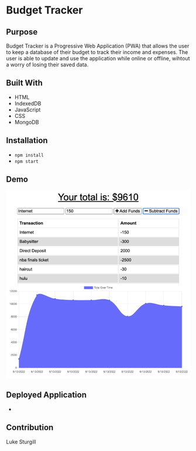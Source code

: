 # Budget Tracker

## Purpose
Budget Tracker is a Progressive Web Application (PWA) that allows the user to keep a database of their budget to track their income and expenses. The user is able to update and use the application while online or offline, wihtout a worry of losing their saved data.

## Built With
* HTML
* IndexedDB
* JavaScript
* CSS
* MongoDB

## Installation 
* `npm install`
* `npm start` 

## Demo
![Application screenshot](https://github.com/Lukesturgill/budget-tracker/blob/main/public/assets/Screen%20Shot%202022-06-13%20at%202.07.07%20AM.png?raw=true)

## Deployed Application
* 


## Contribution
Luke Sturgill
